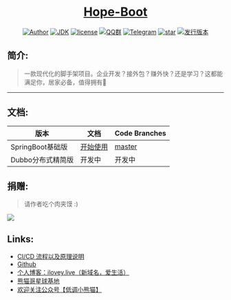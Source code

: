 <h1 align="center"><a href="https://github.com/java-aodeng" target="_blank">Hope-Boot</a></h1>

<p align="center">
<a href="http://ilovey.live"><img alt="Author" src="https://img.shields.io/badge/author-%E4%BD%8E%E8%B0%83%E5%B0%8F%E7%86%8A%E7%8C%AB-blue.svg"/></a>
<a href="https://github.com/hope-for/hope-boot"><img alt="JDK" src="https://img.shields.io/badge/JDK-1.8-orange.svg"/></a>
<a href="https://github.com/hope-for/hope-boot/blob/master/LICENSE"><img alt="license" src="https://img.shields.io/github/license/java-aodeng/hope.svg?style=flat-square"/></a>
<a href="https://jq.qq.com/?_wv=1027&k=574chhz"><img alt="QQ群" src="https://img.shields.io/badge/chat-%E4%BD%8E%E8%B0%83%E5%B0%8F%E7%86%8A%E7%8C%ABQQ%E7%BE%A4-yellow.svg"/></a>
<a href="https://t.me/joinchat/LSsyBxVKLGEkF5MtIhg6TQ"><img alt="Telegram" src="https://img.shields.io/badge/telegram-%E4%BD%8E%E8%B0%83%E5%B0%8F%E7%86%8A%E7%8C%AB--%E5%AE%98%E6%96%B9%E9%83%A8%E8%90%BD-orange.svg"/></a>
<a href="https://github.com/hope-for/hope-boot"><img alt="star" src="https://img.shields.io/github/stars/hope-for/hope-boot.svg?label=Stars&style=social"/></a>
<a href="https://github.com/hope-for/hope-boot/releases"><img alt="发行版本" src="https://img.shields.io/badge/release-%E5%8F%91%E8%A1%8C%E7%89%88%E6%9C%AC-red.svg"/></a>
</p>

## 简介:

> 一款现代化的脚手架项目。企业开发？接外包？赚外快？还是学习？这都能满足你，居家必备，值得拥有:beers:
------------------------------

## 文档:

| 版本     |    文档 | Code Branches |
| ---------- |-------------|--------|
| SpringBoot基础版 | [开始使用](https://github.com/hope-for/hope-boot/wiki/1.SpringBoot%E5%9F%BA%E7%A1%80%E7%89%88.%E4%BD%BF%E7%94%A8%E8%AF%B4%E6%98%8E) |[master](https://github.com/hope-for/hope-boot/tree/master)|
| Dubbo分布式精简版 | 开发中 |开发中|

## 捐赠:

>请作者吃个肉夹馍 :)

![](https://i.loli.net/2018/12/31/5c29d3b18826d.png)

## Links:
- [CI/CD 流程以及原理说明](https://gitbook.cn/gitchat/activity/5daac87dd39d6a72d183b52c?utm_source=weixinNotification)
- [Github](https://github.com/java-aodeng)
- [个人博客：ilovey.live（新域名，爱生活）](http://ilovey.live/)
- [熊猫哥星球基地](https://t.zsxq.com/rn2jUbY)
- [欢迎关注公众号【低调小熊猫】](https://mp.weixin.qq.com/s?__biz=MzUzNDY0MzcwNg==&mid=2247484258&idx=1&sn=02a060b8ee1e6a4baeb16cc4876da327&chksm=fa90d5f7cde75ce1705297f163944dca2e710019132f5bbf31d8d2f563473f9b3019af0df221&token=1164299938&lang=zh_CN#rd)
